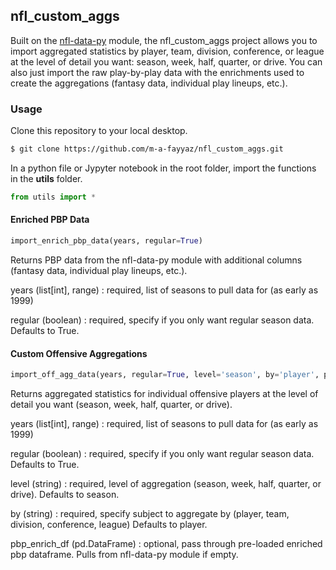## nfl_custom_aggs

Built on the [nfl-data-py](https://github.com/cooperdff/nfl_data_py) module, the nfl_custom_aggs project allows you to import aggregated statistics by player, team, division, conference, or league at the level of detail you want: season, week, half, quarter, or drive. You can also just import the raw play-by-play data with the enrichments used to create the aggregations (fantasy data, individual play lineups, etc.).

### Usage
Clone this repository to your local desktop.

```bash
$ git clone https://github.com/m-a-fayyaz/nfl_custom_aggs.git
```

In a python file or Jypyter notebook in the root folder, import the functions in the **utils** folder.

```python
from utils import *
```

#### Enriched PBP Data
```python
import_enrich_pbp_data(years, regular=True)
```
Returns PBP data from the nfl-data-py module with additional columns (fantasy data, individual play lineups, etc.).

years (list[int], range)
: required, list of seasons to pull data for (as early as 1999)

regular (boolean)
: required, specify if you only want regular season data. Defaults to True.

#### Custom Offensive Aggregations
```python
import_off_agg_data(years, regular=True, level='season', by='player', pbp_enrich_df=None)
```
Returns aggregated statistics for individual offensive players at the level of detail you want (season, week, half, quarter, or drive).

years (list[int], range)
: required, list of seasons to pull data for (as early as 1999)

regular (boolean)
: required, specify if you only want regular season data. Defaults to True.

level (string)
: required, level of aggregation (season, week, half, quarter, or drive). Defaults to season.

by (string)
: required, specify subject to aggregate by (player, team, division, conference, league) Defaults to player.

pbp_enrich_df (pd.DataFrame)
: optional, pass through pre-loaded enriched pbp dataframe. Pulls from nfl-data-py module if empty.
